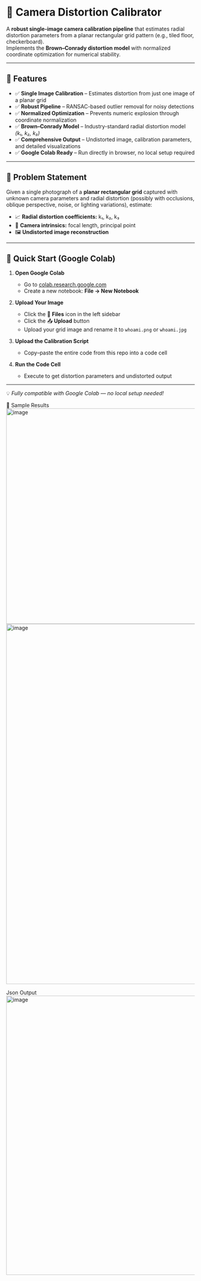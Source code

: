 # 📸 Camera Distortion Calibrator

A **robust single-image camera calibration pipeline** that estimates radial distortion parameters from a planar rectangular grid pattern (e.g., tiled floor, checkerboard).  
Implements the **Brown–Conrady distortion model** with normalized coordinate optimization for numerical stability.

---

## 🎯 Features

- ✅ **Single Image Calibration** – Estimates distortion from just one image of a planar grid  
- ✅ **Robust Pipeline** – RANSAC-based outlier removal for noisy detections  
- ✅ **Normalized Optimization** – Prevents numeric explosion through coordinate normalization  
- ✅ **Brown–Conrady Model** – Industry-standard radial distortion model *(k₁, k₂, k₃)*  
- ✅ **Comprehensive Output** – Undistorted image, calibration parameters, and detailed visualizations  
- ✅ **Google Colab Ready** – Run directly in browser, no local setup required  

---

## 🧩 Problem Statement

Given a single photograph of a **planar rectangular grid** captured with unknown camera parameters and radial distortion (possibly with occlusions, oblique perspective, noise, or lighting variations), estimate:

- 📈 **Radial distortion coefficients:** k₁, k₂, k₃  
- 🎯 **Camera intrinsics:** focal length, principal point  
- 🖼️ **Undistorted image reconstruction**

---

## 🚀 Quick Start (Google Colab)

1. **Open Google Colab**  
   - Go to [colab.research.google.com](https://colab.research.google.com/)  
   - Create a new notebook: **File → New Notebook**

2. **Upload Your Image**  
   - Click the 📁 **Files** icon in the left sidebar  
   - Click the 📤 **Upload** button  
   - Upload your grid image and rename it to `whoami.png` or `whoami.jpg`  

3. **Upload the Calibration Script**  
   - Copy–paste the entire code from this repo into a code cell  

4. **Run the Code Cell**  
   - Execute to get distortion parameters and undistorted output  

---

💡 *Fully compatible with Google Colab — no local setup needed!*

📸 Sample Results
<img width="1325" height="575" alt="image" src="https://github.com/user-attachments/assets/075f0c5f-338c-4684-8d80-3eb9f7862b9f" />
<img width="1323" height="961" alt="image" src="https://github.com/user-attachments/assets/e3967b89-5687-4ff9-8316-52db84772691" />

Json Output
<img width="1238" height="745" alt="image" src="https://github.com/user-attachments/assets/58900c53-63a2-4905-b664-883ac485b2b1" />



